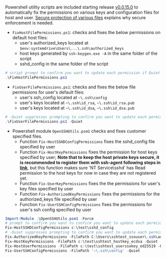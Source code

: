 Powershell utility scripts are included starting release [v0.0.15.0](https://github.com/PowerShell/Win32-OpenSSH/releases/tag/v0.0.15.0) to automatically fix the permissions on various keys and configuration files for host and user. [Secure protection of various files](https://github.com/PowerShell/Win32-OpenSSH/wiki/Security-protection-of-various-files-in-Win32-OpenSSH) explains why secure enforcement is needed.
  - `FixHostFilePermissions.ps1`: checks and fixes the below permissions on default host files:
     - user's authorized_keys located at `$env:systemdrive\Users\...\.ssh\authorized_keys`
     - host keys generated by `ssh-keygen.exe -A` in the same folder of the script
     - sshd_config in the same folder of the script

```PowerShell
# script prompt to confirm you want to update each permission if Quiet is not specified
.\FixHostFilePermissions.ps1
```
  - `FixUserFilePermissions.ps1`: checks and fixes the below file permissions for user's default files: 
     - user's ssh_config located at `~\.ssh\config`
     - user's keys located at `~\.ssh\id_rsa`, `~\.ssh\id_rsa.pub`
     - user's keys located at `~\.ssh\id_dsa`, `~\.ssh\id_dsa.pub`

```PowerShell
# -Quiet suppresses prompting to confirm you want to update each permission
.\FixUserFilePermissions.ps1 -Quiet 
```
  - Powershell module `OpenSSHUtils.psm1` checks and fixes customer specified files.
    - Function `Fix-HostSSHDConfigPermissions` fixes the sshd_config file specified by user
    - Function `Fix-HostKeyPermissions` fixes the permission for host keys specified by user; **Note that to keep the host private keys secure, it is recommended to register them with ssh-agent following
steps in [link](https://github.com/PowerShell/Win32-OpenSSH/wiki/Install-Win32-OpenSSH)**, but this function makes sure 'NT Service\sshd' has Read permission to the host keys for now in case they are not registered yet.
    - Function `Fix-UserKeyPermissions` fixes the the permissions for user's key files specified by user
    - Function `Fix-AuthorizedKeyPermissions` fixes the permissions for the authorized_keys file specified by user
    - Function `Fix-UserSSHConfigPermissions` fixes the permissions for user's ssh config specified by user

```PowerShell
Import-Module .\OpenSSHUtils.psm1 -Force
# prompt to confirm you want to confirm you want to update each permission on the file
Fix-HostSSHDConfigPermissions c:\test\sshd_config
# -Quiet suppresses prompting to confirm you want to update each permission on the file
Fix-AuthorizedKeyPermissions -FilePath C:\Users\sshtest_ssouser\.ssh\authorized_keys -Quiet
Fix-HostKeyPermissions -FilePath c:\test\sshtest_hostkey_ecdsa -Quiet
Fix-HostUserPermissions -FilePath c:\test\sshtest_userssokey_ed25519 -Quiet
Fix-UserSSHConfigPermissions -FilePath '~\.ssh\config' -Quiet
```